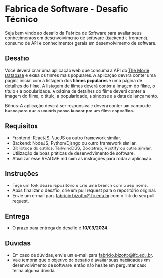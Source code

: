 # Fabrica de Software - Desafio Técnico

Seja bem vindo ao desafio da Fabrica de Software para avaliar seus conhecimentos em desenvolvimento de software (backend e frontend), consumo de API e conhecimentos gerais em desenvolvimento de software.

## Desafio

Você deverá criar uma aplicação web que consuma a API do [The Movie Database](https://www.themoviedb.org/documentation/api) e exiba os filmes mais populares. A aplicação deverá conter uma página inicial com a listagem dos **filmes populares** e uma página de detalhes do filme. A listagem de filmes deverá conter a imagem do filme, o título e a popularidade. A página de detalhes do filme deverá conter a imagem do filme, o título, a popularidade, a sinopse e a data de lançamento. 

Bônus: A aplicação deverá ser responsiva e deverá conter um campo de busca para que o usuário possa buscar por um filme específico.

## Requisitos

- Frontend: ReactJS, VueJS ou outro framework similar.
- Backend: NodeJS, Python/Django ou outro framework similar.
- Biblioteca de estilos: TailwindCSS, Bootstrap, Vuetify ou outra similar.
- Utilização de boas práticas de desenvolvimento de software.
- Atualizar esse README.md com as instruções para rodar a aplicação.

## Instruções

- Faça um fork desse repositório e crie uma branch com o seu nome.
- Após finalizar o desafio, crie um pull request para o repositório original.
- Envie um e-mail para [fabricio.bizotto@ifc.edu.br](mailto:fabricio.bizotto@ifc.edu.br) com o link do seu pull request.

## Entrega

- O prazo para entrega do desafio é **10/03/2024**.

## Dúvidas

 - Em caso de dúvidas, envie um e-mail para [fabricio.bizotto@ifc.edu.br](mailto:fabricio.bizotto@ifc.edu.br).
 - Vale lembrar que o objetivo do desafio é avaliar suas habilidades em desenvolvimento de software, então não hesite em perguntar caso tenha alguma dúvida.
